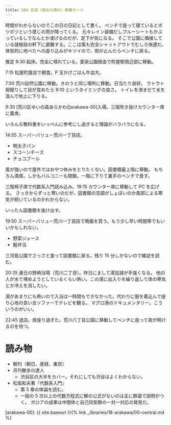 ```yaml
---
title: 584 日目（雨のち晴れ）療養モード
---
```


時間がわからないのでこの日の日記として書く。
ベンチで座って寝ているとポツポツという感じの雨が降ってくる。
元々レイン装備だしブルーシートもかぶっているしでなんとか凌げるのだが、足下が気になる。
そこで公園に隣接している謎施設の軒下に避難する。ここは風も完全シャットアウトでむしろ快適だ。
体型的に地べたへの座り込みがキツイので、雨が止んだらベンチに戻る。

推定 6:30 起床。完全に晴れている。愛染公園経由で町屋駅周辺部に移動。

7:15 松屋町屋店で朝食。P 玉かけごはん牛皿大。

7:50 荒川自然公園に移動。きのうと同じ場所に移動。日当たり良好。
ウトウト居眠りして目が覚めたら 9:10 というタイミングの良さ。
トイレを済ませて水を汲んで地上に下りる。

9:30 [荒川区ゆいの森あらかわ][arakawa-00]入場。三階吹き抜けカウンター席に着席。

いろんな教科書をいっぺんに参考にし過ぎると理論がバラバラになる。

14:55 スーパーバリュー荒川一丁目店。
* 明太子パン
* スコーンチーズ
* チョコブール

風が強いので屋外ではおやつ休みをとりたくない。図書館最上階に移動。
もちろん満席。しかもバルコニーも閉鎖。一階に下りて裏手のベンチで食す。

三階椅子席で代数系入門読み込み。18:15 カウンター席に移動して PC を広げる。
さっきからずっと寒いのだが、図書館の空調がしょぼいのか風邪による寒気が続いているのかわからない。

いったん図書館を抜け出す。

19:50 スーパーバリュー荒川一丁目店で晩飯を買う。もう少し早い時間帯でもいいかもしれない。
* 野菜ジュース
* 鮭弁当

三河島公園でさっさと食って図書館に戻る。残り 15 分しかないので雑誌を読む。

20:35 連日の野崎浴場（荒川二丁目）。昨日にまして湯加減が手強くなる。
他の人が水で埋めようとしているくらい熱い。この湯に出入りを繰り返して体の寒気とか冷えを消したい。

湯があまりにも熱いので入浴は一時間もできなかった。代わりに服を着込んで座り心地の良い古ソファーでテレビを観る。
マグロ漁のドキュメンタリー。こういうのがいい。

22:45 退店。居座り過ぎた。荒川八丁目公園に移動してベンチに座って夜が明けるのを待つ。

# 読み物

* 朝刊（朝日、産経、東京）
* 月刊散歩の達人
  * 渋谷区の大半をカバー。それにしても渋谷はよくわからない。
* 松坂和夫著『代数系入門』
  * 第 5 章の体論を読む。
  * 一般の 5 次以上の代数方程式に解の公式がないのは主に群論で説明がつく。
    ガロアの成果は中間体と自己同型群の一対一対応の発見だ。

[arakawa-00]: {{ site.baseurl }}{% link _libraries/18-arakawa/00-central.md %}
